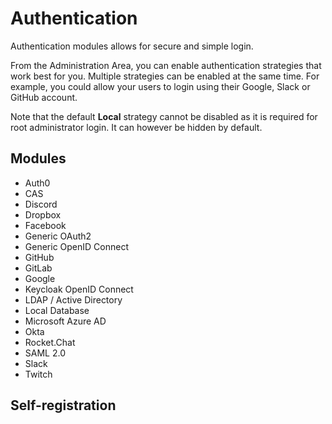 # Authentication

Authentication modules allows for secure and simple login.

From the Administration Area, you can enable authentication strategies that work best for you. Multiple strategies can be enabled at the same time. For example, you could allow your users to login using their Google, Slack or GitHub account.

Note that the default **Local** strategy cannot be disabled as it is required for root administrator login. It can however be hidden by default.

## Modules

- Auth0
- CAS
- Discord
- Dropbox
- Facebook
- Generic OAuth2
- Generic OpenID Connect
- GitHub
- GitLab
- Google
- Keycloak OpenID Connect
- LDAP / Active Directory
- Local Database
- Microsoft Azure AD
- Okta
- Rocket.Chat
- SAML 2.0
- Slack
- Twitch

## Self-registration